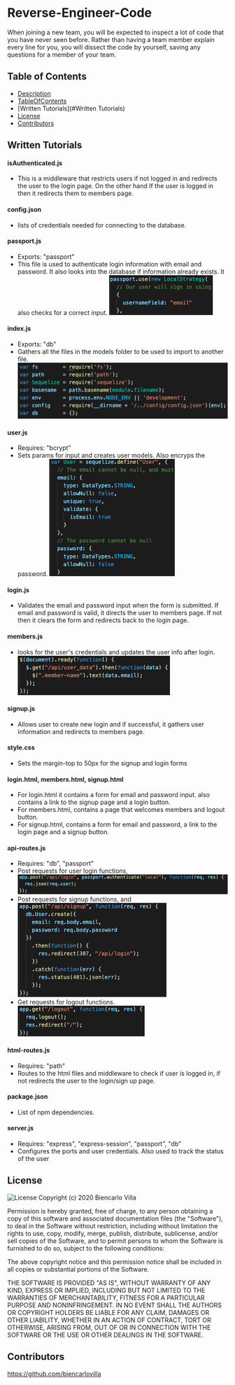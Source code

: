 # Reverse-Engineer-Code
When joining a new team, you will be expected to inspect a lot of code that you have never seen before. Rather than having a team member explain every line for you, you will dissect the code by yourself, saving any questions for a member of your team.

## Table of Contents
  * [Description](#Description)
  * [TableOfContents](#TableOfContents)
  * [Written Tutorials](#Written Tutorials)
  * [License](#license)
  * [Contributors](#Contributors)


## Written Tutorials
#### isAuthenticated.js  
- This is a middleware that restricts users if not logged in and redirects the user to the login page. On the other hand If the user is logged in then it redirects them to members page. 

#### config.json
- lists of credentials needed for connecting to the database.

#### passport.js
- Exports:  "passport"
- This file is used to authenticate login information with email and password. It also looks into the database if information already exists. It also checks for a correct input.
    ![email-input](./Assets/email-input.png)

#### index.js
- Exports:  "db"
- Gathers all the files in the models folder to be used to import to another file. 
     ![files](./Assets/files.png)

#### user.js
- Requires:  "bcrypt"
- Sets params for input and creates user models. Also encryps the password.
     ![email-pass](./Assets/email-pass.png)

#### login.js
- Validates the email and password input when the form is submitted. If email and password is valid, it directs the user to members page. If not then it clears the form and redirects back to the login page.

#### members.js
- looks for the user's credentials and updates the user info after login.
    ![members](./Assets/members.png)

#### signup.js
- Allows user to create new login and if successful, it gathers user information and redirects to members page.

#### style.css
- Sets the margin-top to 50px for the signup and login forms

#### login.html, members.html, signup.html
- For login.html it contains a form for email and password input. also contains a link to the signup page and a login button.
- For members.html, contains a page that welcomes members and logout button. 
- For signup.html, contains a form  for email and password, a link to the login page and a signup button.
    
#### api-routes.js
- Requires:  "db", "passport"
- Post requests for user login functions, 
    ![post-login](./Assets/post-log.png)
-  Post requests for signup functions, and 
    ![post-signin](./Assets/post-sign.png)
- Get requests for logout functions. 
    ![get-logout](./Assets/get-log.png)

#### html-routes.js
- Requires:  "path"
- Routes to the html files and middleware to check if user is logged in, if not redirects the user to the login/sign up page.

#### package.json
- List of npm dependencies.

#### server.js
- Requires:  "express", "express-session", "passport", "db"
- Configures the ports and user credentials. Also used to track the status of the user
  
## License
![License](https://img.shields.io/badge/License-MIT-brightgreen) 
Copyright (c) 2020 Biencarlo Villa

Permission is hereby granted, free of charge, to any person obtaining a copy of this software and associated documentation files (the "Software"), to deal in the Software without restriction, including without limitation the rights to use, copy, modify, merge, publish, distribute, sublicense, and/or sell copies of the Software, and to permit persons to whom the Software is furnished to do so, subject to the following conditions:

The above copyright notice and this permission notice shall be included in all copies or substantial portions of the Software.

THE SOFTWARE IS PROVIDED "AS IS", WITHOUT WARRANTY OF ANY KIND, EXPRESS OR IMPLIED, INCLUDING BUT NOT LIMITED TO THE WARRANTIES OF MERCHANTABILITY, FITNESS FOR A PARTICULAR PURPOSE AND NONINFRINGEMENT. IN NO EVENT SHALL THE AUTHORS OR COPYRIGHT HOLDERS BE LIABLE FOR ANY CLAIM, DAMAGES OR OTHER LIABILITY, WHETHER IN AN ACTION OF CONTRACT, TORT OR OTHERWISE, ARISING FROM, OUT OF OR IN CONNECTION WITH THE SOFTWARE OR THE USE OR OTHER DEALINGS IN THE SOFTWARE.
  
  ## Contributors
   https://github.com/biencarlovilla
